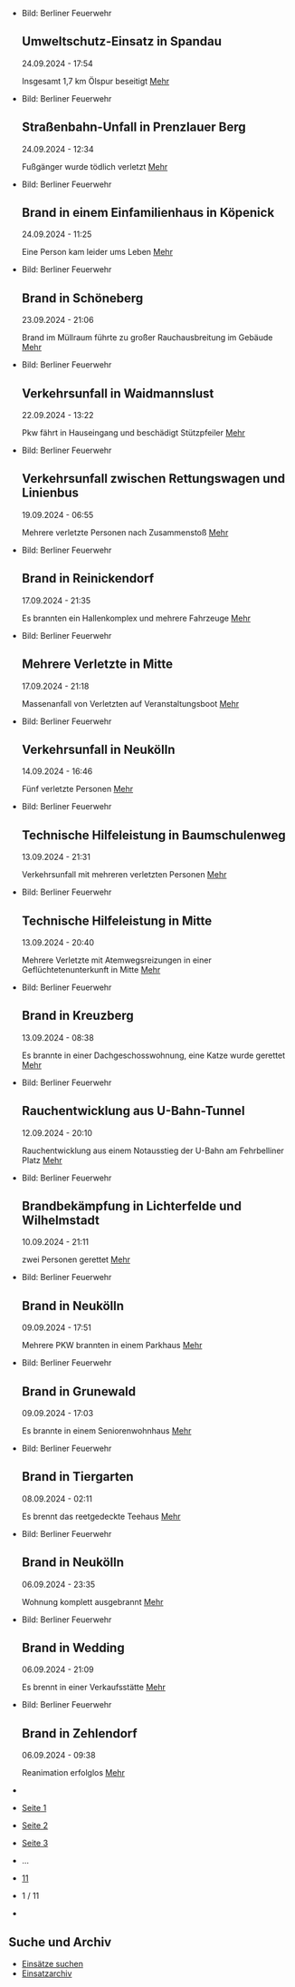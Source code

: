 * Bild: Berliner Feuerwehr

  Umweltschutz-Einsatz in Spandau
  ----------

   24.09.2024 - 17:54

   Insgesamt 1,7 km Ölspur beseitigt
  [Mehr](https://www.berliner-feuerwehr.de/aktuelles/einsaetze/default-e106d536fdcad63daec78c81f46f5afd-1-4650/)

* Bild: Berliner Feuerwehr

  Straßenbahn-Unfall in Prenzlauer Berg
  ----------

   24.09.2024 - 12:34

   Fußgänger wurde tödlich verletzt
  [Mehr](https://www.berliner-feuerwehr.de/aktuelles/einsaetze/default-e106d536fdcad63daec78c81f46f5afd-4649/)

* Bild: Berliner Feuerwehr

  Brand in einem Einfamilienhaus in Köpenick
  ----------

   24.09.2024 - 11:25

   Eine Person kam leider ums Leben
  [Mehr](https://www.berliner-feuerwehr.de/aktuelles/einsaetze/brand-in-koepenick-7-4648/)

* Bild: Berliner Feuerwehr

  Brand in Schöneberg
  ----------

   23.09.2024 - 21:06

   Brand im Müllraum führte zu großer Rauchausbreitung im Gebäude
  [Mehr](https://www.berliner-feuerwehr.de/aktuelles/einsaetze/brand-in-schoeneberg-8-4646/)

* Bild: Berliner Feuerwehr

  Verkehrsunfall in Waidmannslust
  ----------

   22.09.2024 - 13:22

   Pkw fährt in Hauseingang und beschädigt Stützpfeiler
  [Mehr](https://www.berliner-feuerwehr.de/aktuelles/einsaetze/verkehrsunfall-in-waidmannslust-4645/)

* Bild: Berliner Feuerwehr

  Verkehrsunfall zwischen Rettungswagen und Linienbus
  ----------

   19.09.2024 - 06:55

   Mehrere verletzte Personen nach Zusammenstoß
  [Mehr](https://www.berliner-feuerwehr.de/aktuelles/einsaetze/verkehrsunfall-zwischen-rettungswagen-und-linienbus-4643/)

* Bild: Berliner Feuerwehr

  Brand in Reinickendorf
  ----------

   17.09.2024 - 21:35

   Es brannten ein Hallenkomplex und mehrere Fahrzeuge
  [Mehr](https://www.berliner-feuerwehr.de/aktuelles/einsaetze/brand-in-reinickendorf-11-4642/)

* Bild: Berliner Feuerwehr

  Mehrere Verletzte in Mitte
  ----------

   17.09.2024 - 21:18

   Massenanfall von Verletzten auf Veranstaltungsboot
  [Mehr](https://www.berliner-feuerwehr.de/aktuelles/einsaetze/mehrere-verletzte-in-mitte-4641/)

* Bild: Berliner Feuerwehr

  Verkehrsunfall in Neukölln
  ----------

   14.09.2024 - 16:46

   Fünf verletzte Personen
  [Mehr](https://www.berliner-feuerwehr.de/aktuelles/einsaetze/verkehrsunfall-in-neukoelln-4-4639/)

* Bild: Berliner Feuerwehr

  Technische Hilfeleistung in Baumschulenweg
  ----------

   13.09.2024 - 21:31

   Verkehrsunfall mit mehreren verletzten Personen
  [Mehr](https://www.berliner-feuerwehr.de/aktuelles/einsaetze/technische-hilfeleistung-in-baumschulenweg-4638/)

* Bild: Berliner Feuerwehr

  Technische Hilfeleistung in Mitte
  ----------

   13.09.2024 - 20:40

   Mehrere Verletzte mit Atemwegsreizungen in einer Geflüchtetenunterkunft in Mitte
  [Mehr](https://www.berliner-feuerwehr.de/aktuelles/einsaetze/technische-hilfeleistung-in-mitte-4-4637/)

* Bild: Berliner Feuerwehr

  Brand in Kreuzberg
  ----------

   13.09.2024 - 08:38

   Es brannte in einer Dachgeschosswohnung, eine Katze wurde gerettet
  [Mehr](https://www.berliner-feuerwehr.de/aktuelles/einsaetze/brand-in-kreuzberg-22-4636/)

* Bild: Berliner Feuerwehr

  Rauchentwicklung aus U-Bahn-Tunnel
  ----------

   12.09.2024 - 20:10

   Rauchentwicklung aus einem Notausstieg der U-Bahn am Fehrbelliner Platz
  [Mehr](https://www.berliner-feuerwehr.de/aktuelles/einsaetze/rauchentwicklung-aus-u-bahn-tunnel-4635/)

* Bild: Berliner Feuerwehr

  Brandbekämpfung in Lichterfelde und Wilhelmstadt
  ----------

   10.09.2024 - 21:11

   zwei Personen gerettet
  [Mehr](https://www.berliner-feuerwehr.de/aktuelles/einsaetze/brandbekaempfung-in-lichterfelde-und-wilhelmstadt-4633/)

* Bild: Berliner Feuerwehr

  Brand in Neukölln
  ----------

   09.09.2024 - 17:51

   Mehrere PKW brannten in einem Parkhaus
  [Mehr](https://www.berliner-feuerwehr.de/aktuelles/einsaetze/neukoelln-4631/)

* Bild: Berliner Feuerwehr

  Brand in Grunewald
  ----------

   09.09.2024 - 17:03

   Es brannte in einem Seniorenwohnhaus
  [Mehr](https://www.berliner-feuerwehr.de/aktuelles/einsaetze/brand-in-grunewald-3-4630/)

* Bild: Berliner Feuerwehr

  Brand in Tiergarten
  ----------

   08.09.2024 - 02:11

   Es brennt das reetgedeckte Teehaus
  [Mehr](https://www.berliner-feuerwehr.de/aktuelles/einsaetze/brand-in-tiergarten-2-4629/)

* Bild: Berliner Feuerwehr

  Brand in Neukölln
  ----------

   06.09.2024 - 23:35

   Wohnung komplett ausgebrannt
  [Mehr](https://www.berliner-feuerwehr.de/aktuelles/einsaetze/brand-in-neukoelln-14-4628/)

* Bild: Berliner Feuerwehr

  Brand in Wedding
  ----------

   06.09.2024 - 21:09

   Es brennt in einer Verkaufsstätte
  [Mehr](https://www.berliner-feuerwehr.de/aktuelles/einsaetze/brand-in-wedding-5-4626/)

* Bild: Berliner Feuerwehr

  Brand in Zehlendorf
  ----------

   06.09.2024 - 09:38

   Reanimation erfolglos
  [Mehr](https://www.berliner-feuerwehr.de/aktuelles/einsaetze/brand-in-zehlendorf-5-4625/)

* []()
* [Seite 1](https://www.berliner-feuerwehr.de/aktuelles/einsaetze/1/)
* [Seite 2](https://www.berliner-feuerwehr.de/aktuelles/einsaetze/2/)
* [Seite 3](https://www.berliner-feuerwehr.de/aktuelles/einsaetze/3/)
* …
* [11](https://www.berliner-feuerwehr.de/aktuelles/einsaetze/11/)
* 1 / 11
* [](https://www.berliner-feuerwehr.de/aktuelles/einsaetze/2/)

Suche und Archiv
----------

* [Einsätze suchen](https://www.berliner-feuerwehr.de/aktuelles/einsaetze/einsatzsuche/)
* [Einsatzarchiv](https://www.berliner-feuerwehr.de/aktuelles/einsaetze/einsatzarchiv/)

